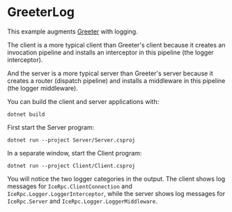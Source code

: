 # GreeterLog

This example augments [Greeter](../Greeter/README.md) with logging.

The client is a more typical client than Greeter's client because it creates an invocation pipeline and installs an
interceptor in this pipeline (the logger interceptor).

And the server is a more typical server than Greeter's server because it creates a router (dispatch pipeline) and
installs a middleware in this pipeline (the logger middleware).

You can build the client and server applications with:

``` shell
dotnet build
```

First start the Server program:

```shell
dotnet run --project Server/Server.csproj
```

In a separate window, start the Client program:

```shell
dotnet run --project Client/Client.csproj
```

You will notice the two logger categories in the output. The client shows log messages for `IceRpc.ClientConnection` and
`IceRpc.Logger.LoggerInterceptor`, while the server shows log messages for `IceRpc.Server` and
`IceRpc.Logger.LoggerMiddleware`.
